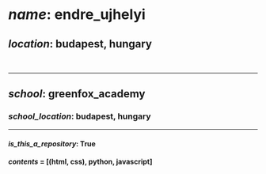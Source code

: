 # *name*:     **endre_ujhelyi**
## *location*: budapest, hungary <br /><br /><hr />
## *school*: **greenfox_academy**
### *school_location*: budapest, hungary <hr />
#### *is_this_a_repository*: True <br />
#### *contents* = [(html, css), python, javascript]
